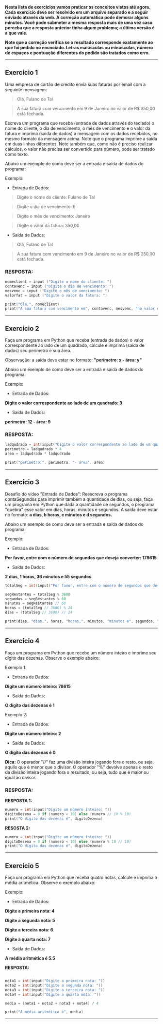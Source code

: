 **Nesta lista de exercícios vamos praticar os conceitos vistos até agora. Cada exercício deve ser resolvido em um arquivo separado e a seguir enviado através da web. A correção automática pode demorar alguns minutos. Você pode submeter a mesma resposta mais de uma vez caso perceba que a resposta anterior tinha algum problema; a última versão é a que vale.**

**Note que a correção verifica se o resultado corresponde exatamente ao que foi pedido no enunciado. Letras maiúsculas ou minúsculas, número de espaços e pontuação diferentes do pedido são tratados como erro.**

_______________________________
## Exercício 1

Uma empresa de cartão de crédito envia suas faturas por email com a seguinte mensagem:

> Olá, Fulano de Tal

> A sua fatura com vencimento em 9 de Janeiro no valor de R$ 350,00 está fechada.

Escreva um programa que receba (entrada de dados através do teclado) o nome do cliente, o dia de vencimento, o mês de vencimento e o valor da fatura e imprima (saída de dados) a mensagem com os dados recebidos, no mesmo formato da mensagem acima. Note que o programa imprime a saída em duas linhas diferentes. Note também que, como não é preciso realizar cálculos, o valor não precisa ser convertido para número, pode ser tratado como texto.

Abaixo um exemplo de como deve ser a entrada e saída de dados do programa:

Exemplo:

- Entrada de Dados:

> Digite o nome do cliente: Fulano de Tal

> Digite o dia de vencimento: 9

> Digite o mês de vencimento: Janeiro

> Digite o valor da fatura: 350,00

- Saída de Dados:

> Olá, Fulano de Tal

> A sua fatura com vencimento em 9 de Janeiro no valor de R$ 350,00 está fechada.

### RESPOSTA:

```c
nomeclient = input ("Digite o nome do cliente: ")
contavenc = input ("Digite o dia de vencimento: ")
mesvenc = input ("Digite o mês de vencimento: ")
valorfat = input ("Digite o valor da fatura: ")

print("Olá,", nomeclient)
print("A sua fatura com vencimento em", contavenc, mesvenc, "no valor de R$"+valorfat, "está fechada." )
```
_____________________________
## Exercício 2

Faça um programa em Python que receba (entrada de dados) o valor correspondente ao lado de um quadrado, calcule e imprima (saída de dados) seu perímetro e sua área.

Observação: a saída deve estar no formato: **"perímetro: x - área: y"**

Abaixo um exemplo de como deve ser a entrada e saída de dados do programa:

Exemplo:

- Entrada de Dados:

**Digite o valor correspondente ao lado de um quadrado: 3**

- Saída de Dados:

**perímetro: 12 - área: 9**

### RESPOSTA:

```c
ladqudrado = int(input("Digite o valor correspondente ao lado de um quadrado: "))
perimetro = ladqudrado * 4
area = ladqudrado * ladqudrado

print("perímetro:", perimetro, "- área", area)
```

_____________________________________________
## Exercício 3

Desafio do vídeo "Entrada de Dados": Reescreva o programa contaSegundos para imprimir também a quantidade de dias, ou seja, faça um programa em Python que dada a quantidade de segundos, o programa "quebra" esse valor em dias, horas, minutos e segundos. A saída deve estar no formato: <b>a dias, b horas, c minutos e d segundos.</b>

Abaixo um exemplo de como deve ser a entrada e saída de dados do programa:

Exemplo:

- Entrada de Dados:

**Por favor, entre com o número de segundos que deseja converter: 178615**

- Saída de Dados:

**2 dias, 1 horas, 36 minutos e 55 segundos.**

```c
totalSeg = int(input("Por favor, entre com o número de segundos que deseja converter: "))

segRestantes = totalSeg % 3600
segundos = segRestantes % 60
minutos = segRestantes // 60
horas = (totalSeg // 3600) % 24
dias = (totalSeg // 3600) // 24

print(dias, "dias,", horas, "horas,", minutos, "minutos e", segundos, "segundos.")
```
________________________________
## Exercício 4

Faça um programa em Python que recebe um número inteiro e imprime seu dígito das dezenas. Observe o exemplo abaixo:

Exemplo 1:

- Entrada de Dados:

**Digite um número inteiro: 78615**

- Saída de Dados:

**O dígito das dezenas é 1**

Exemplo 2:

- Entrada de Dados:

**Digite um número inteiro: 2**

- Saída de Dados:

**O dígito das dezenas é 0**

<b>Dica:</b> O operador "//" faz uma divisão inteira jogando fora o resto, ou seja, aquilo que é menor que o divisor. O operador "%" devolve apenas o resto da divisão inteira jogando fora o resultado, ou seja, tudo que é maior ou igual ao divisor.

### RESPOSTA:

**RESPOSTA 1:** 
```c
numero = int(input("Digite um número inteiro: "))
digitoDezena = 0 if (numero < 10) else (numero // 10 % 10)
print("O dígito das dezenas é", digitoDezena)
```
**RESOSTA 2:**
```c
numero = int(input("Digite um número inteiro: "))
digitoDezena = 0 if (numero < 10) else (numero % 10 // 10)
print("O dígito das dezenas é", digitoDezena)
```
_________________________________
## Exercício 5

Faça um programa em Python que receba quatro notas, calcule e imprima a média aritmética. Observe o exemplo abaixo:

Exemplo:

- Entrada de Dados:

**Digite a primeira nota: 4**

**Digite a segunda nota: 5**

**Digite a terceira nota: 6**

**Digite a quarta nota: 7**

- Saída de Dados:

**A média aritmética é 5.5**

**RESPOSTA:**

```c

nota1 = int(input("Digite a primeira nota: "))
nota2 = int(input("Digite a segunda nota: "))
nota3 = int(input("Digite a terceira nota: "))
nota4 = int(input("Digite a quarta nota: "))

media = (nota1 + nota2 + nota3 + nota4) / 4

print("A média aritmética é", media)
```
_________________________________________

